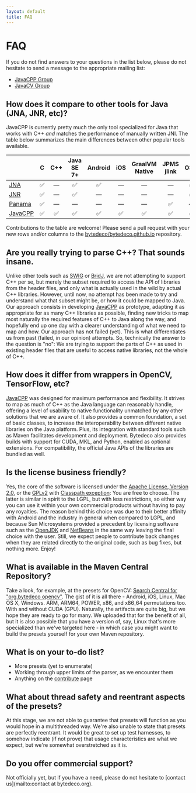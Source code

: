 ```yaml
---
layout: default
title: FAQ
---
```


FAQ
===

If you do not find answers to your questions in the list below, please do not hesitate to send a message to the appropriate mailing list:

 * [JavaCPP Group](http://groups.google.com/group/javacpp-project)
 * [JavaCV Group](http://groups.google.com/group/javacv)


How does it compare to other tools for Java (JNA, JNR, etc)?
------------------------------------------------------------

JavaCPP is currently pretty much the only tool specialized for Java that works with C++ *and* matches the performance of manually written JNI. The table below summarizes the main differences between other popular tools available.

|                                                  | &ensp; C &ensp; | &nbsp; C++ &nbsp; | Java SE 7+ | Android | &nbsp; iOS &nbsp; | GraalVM<br>Native | JPMS<br>jlink |  OSGi   | Presets |   Speed     |
|--------------------------------------------------|:---------------:|:-----------------:|:----------:|:-------:|:-----------------:|:-----------------:|:-------------:|:-------:|:-------:|:------------|
| [JNA](https://github.com/java-native-access/jna) | &#9989;         | &mdash;           | &#9989;    | &#9989; | &mdash;           | &mdash;           | &mdash;       | &#9989; | &mdash; | &#8810; JNI |
| [JNR](https://github.com/jnr)                    | &#9989;         | &mdash;           | &#9989;    | &mdash; | &mdash;           | &mdash;           | &mdash;       | &#9989; | &mdash; | &asymp; JNI |
| [Panama](http://jdk.java.net/panama/)            | &#9989;         | &mdash;           | &mdash;    | &mdash; | &mdash;           | &mdash;           | &#9989;       | &mdash; | &mdash; | &asymp; JNI |
| [JavaCPP](https://github.com/bytedeco/javacpp)   | &#9989;         | &#9989;           | &#9989;    | &#9989; | &#9989;           | &#9989;           | &#9989;       | &#9989; | &#9989; | &asymp; JNI |

Contributions to the table are welcome! Please send a pull request with your new rows and/or columns to the [bytedeco/bytedeco.github.io](https://github.com/bytedeco/bytedeco.github.io) repository.


Are you really trying to parse C++? That sounds insane.
-------------------------------------------------------
Unlike other tools such as [SWIG](http://www.swig.org/) or [BridJ](https://code.google.com/p/bridj/), we are not attempting to support C++ per se, but merely the subset required to access the API of libraries from the header files, and only what is actually used in the wild by actual C++ libraries. However, until now, no attempt has been made to try and understand what that subset might be, or how it could be mapped to Java. Our approach consists in developing [JavaCPP](https://github.com/bytedeco/javacpp) as prototype, adapting it as appropriate for as many C++ libraries as possible, finding new tricks to map most naturally the required features of C++ to Java along the way, and hopefully end up one day with a clearer understanding of what we need to map and how. Our approach has not failed (yet). This is what differentiates us from past (failed, in our opinion) attempts. So, technically the answer to the question is "no": We are trying to support the parts of C++ as used in existing header files that are useful to access native libraries, not the whole of C++.


How does it differ from wrappers in OpenCV, TensorFlow, etc?
------------------------------------------------------------
[JavaCPP](https://github.com/bytedeco/javacpp) was designed for maximum performance and flexibility. It strives to map as much of C++ as the Java language can reasonably handle, offering a level of usability to native functionality unmatched by any other solutions that we are aware of. It also provides a common foundation, a set of basic classes, to increase the interoperability between different native libraries on the Java platform. Plus, its integration with standard tools such as Maven facilitates development and deployment. Bytedeco also provides builds with support for CUDA, MKL, and Python, enabled as optional extensions. For compatibility, the official Java APIs of the libraries are bundled as well.


Is the license business friendly? 
---------------------------------
Yes, the core of the software is licensed under the [Apache License, Version 2.0](http://www.apache.org/licenses/LICENSE-2.0), or the [GPLv2](http://www.gnu.org/licenses/gpl-2.0.html) with [Classpath exception](http://www.gnu.org/software/classpath/license.html): You are free to choose. The latter is similar in spirit to the LGPL, but with less restrictions, so either way you can use it within your own commercial products without having to pay any royalties. The reason behind this choice was due to their better affinity with Android and the industry in general when compared to LGPL, and because Sun Microsystems provided a precedent by licensing software such as the [OpenJDK](http://openjdk.java.net/legal/gplv2+ce.html) and [NetBeans](https://netbeans.org/cddl-gplv2.html) in the same way leaving the final choice with the user. Still, we expect people to contribute back changes when they are related directly to the original code, such as bug fixes, but nothing more. Enjoy!


What is available in the Maven Central Repository?
--------------------------------------------------
Take a look, for example, at the presets for OpenCV: [Search Central for "org.bytedeco opencv"](http://search.maven.org/#search%7Cga%7C1%7Corg.bytedeco%20opencv). The gist of it is all there - Android, iOS, Linux, Mac OS X, Windows. ARM, ARM64, POWER, x86, and x86_64 permutations too. With and without CUDA (GPU). Naturally, the artifacts are quite big, but we hope they are ready to go for many. We uploaded that for the benefit of all, but it is also possible that you have a version of, say, Linux that's more specialized than we've targeted here - in which case you might want to build the presets yourself for your own Maven repository.


What is on your to-do list?
---------------------------
* More presets (yet to enumerate)
* Working through upper limits of the parser, as we encounter them
* Anything on the [contribute](../contribute/) page


What about thread safety and reentrant aspects of the presets?
--------------------------------------------------------------
At this stage, we are not able to guarantee that presets will function as you would hope in a multithreaded way. We're also unable to state that presets are perfectly reentrant. It would be great to set up test harnesses, to somehow indicate (if not prove) that usage characteristics are what we expect, but we're somewhat overstretched as it is.


Do you offer commercial support?
--------------------------------
Not officially yet, but if you have a need, please do not hesitate to [contact us](mailto:contact at bytedeco.org).

